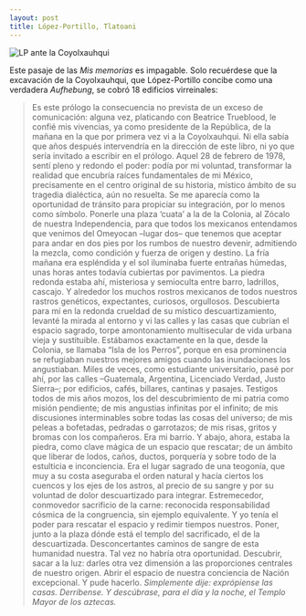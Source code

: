 ```yaml
---
layout: post
title: López-Portillo, Tlatoani
---
```


![LP ante la Coyolxauhqui](https://neomexicanismos.com/wp-content/uploads/2017/02/Coyolxauhqui-descubrimiento-6.jpg)

Este pasaje de las *Mis memorias* es impagable. Solo recuérdese que la excavación de la Coyolxauhqui, que López-Portillo concibe como una verdadera  *Aufhebung*, se cobró 18 edificios virreinales:

> Es este prólogo la consecuencia no prevista de un exceso de comunicación: alguna vez,
platicando con Beatrice Trueblood, le confié mis vivencias, ya como presidente de la
República, de la mañana en la que por primera vez vi a la Coyolxauhqui. Ni ella sabía que
años después intervendría en la dirección de este libro, ni yo que sería invitado a escribir
en el prólogo. Aquel 28 de febrero de 1978, sentí pleno y redondo el poder: podía por
mi voluntad, transformar la realidad que encubría raíces fundamentales de mi México,
precisamente en el centro original de su historia, místico ámbito de su tragedia dialéctica,
aún no resuelta. Se me aparecía como la oportunidad de tránsito para propiciar su
integración, por lo menos como símbolo. Ponerle una plaza ‘cuata’ a la de la Colonia, al
Zócalo de nuestra Independencia, para que todos los mexicanos entendamos que venimos
del Omeyocan –lugar dos– que tenemos que aceptar para andar en dos pies por los
rumbos de nuestro devenir, admitiendo la mezcla, como condición y fuerza de origen y
destino.
La fría mañana era espléndida y el sol iluminaba fuerte entrañas húmedas, unas horas
antes todavía cubiertas por pavimentos. La piedra redonda estaba ahí, misteriosa y
semioculta entre barro, ladrillos, cascajo. Y alrededor los muchos rostros mexicanos de
todos nuestros rastros genéticos, expectantes, curiosos, orgullosos.
Descubierta para mí en la redonda crueldad de su místico descuartizamiento, levanté
la mirada al entorno y vi las calles y las casas que cubrían el espacio sagrado, torpe
amontonamiento multisecular de vida urbana vieja y sustituible.
Estábamos exactamente en la que, desde la Colonia, se llamaba “Isla de los
Perros”, porque en esa prominencia se refugiaban nuestros mejores amigos cuando las
inundaciones los angustiaban. Miles de veces, como estudiante universitario, pasé por ahí,
por las calles –Guatemala, Argentina, Licenciado Verdad, Justo Sierra–; por edificios,
cafés, billares, cantinas y pasajes. Testigos todos de mis años mozos, los del
descubrimiento de mi patria como misión pendiente; de mis angustias infinitas por el
infinito; de mis discusiones interminables sobre todas las cosas del universo; de mis
peleas a bofetadas, pedradas o garrotazos; de mis risas, gritos y bromas con los
compañeros. Era mi barrio.
Y abajo, ahora, estaba la piedra, como clave mágica de un espacio que rescatar;
de un ámbito que liberar de lodos, caños, ductos, porquería y sobre todo de la estulticia e
inconciencia.
Era el lugar sagrado de una teogonía, que muy a su costa aseguraba el orden natural y
hacía ciertos los cuencos y los ejes de los astros, al precio de su sangre y por su voluntad
de dolor descuartizado para integrar. Estremecedor, conmovedor sacrificio de la carne:
reconocida responsabilidad cósmica de la congruencia, sin ejemplo equivalente.
Y yo tenía el poder para rescatar el espacio y redimir tiempos nuestros. Poner,
junto a la plaza dónde está el templo del sacrificado, el de la descuartizada.
Desconcertantes caminos de sangre de esta humanidad nuestra.
Tal vez no habría otra oportunidad. Descubrir, sacar a la luz: darles otra vez dimensión
a las proporciones centrales de nuestro origen. Abrir el espacio de nuestra conciencia de
Nación excepcional.
Y pude hacerlo. *Simplemente dije: exprópiense las casas. Derríbense. Y descúbrase,
para el día y la noche, el Templo Mayor de los aztecas.*


